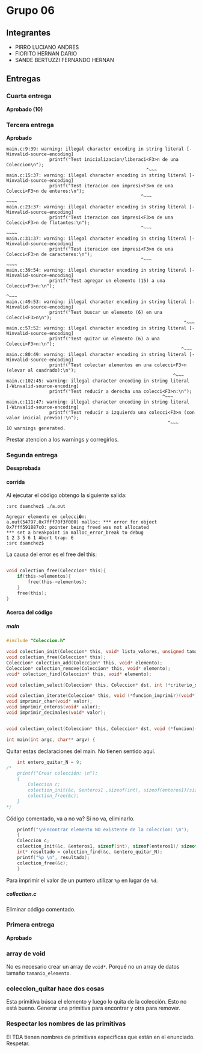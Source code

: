 # Grupo 06

## Integrantes

* PIRRO LUCIANO ANDRES
* FIORITO HERNAN DARIO
* SANDE BERTUZZI FERNANDO HERNAN

## Entregas

### Cuarta entrega

**Aprobado (10)**

### Tercera entrega

**Aprobado**

```
main.c:9:39: warning: illegal character encoding in string literal [-Winvalid-source-encoding]
                printf("Test inicializacion/liberaci<F3>n de una Coleccion\n");
                                                    ^~~~
main.c:15:37: warning: illegal character encoding in string literal [-Winvalid-source-encoding]
                printf("Test iteracion con impresi<F3>n de una Colecci<F3>n de enteros:\n");
                                                  ^~~~                ~~~~
main.c:23:37: warning: illegal character encoding in string literal [-Winvalid-source-encoding]
                printf("Test iteracion con impresi<F3>n de una Colecci<F3>n de flotantes:\n");
                                                  ^~~~                ~~~~
main.c:31:37: warning: illegal character encoding in string literal [-Winvalid-source-encoding]
                printf("Test iteracion con impresi<F3>n de una Colecci<F3>n de caracteres:\n");
                                                  ^~~~                ~~~~
main.c:39:54: warning: illegal character encoding in string literal [-Winvalid-source-encoding]
                printf("Test agregar un elemento (15) a una Colecci<F3>n:\n");
                                                                   ^~~~
main.c:49:53: warning: illegal character encoding in string literal [-Winvalid-source-encoding]
                printf("Test buscar un elemento (6) en una Colecci<F3>n\n");
                                                                  ^~~~
main.c:57:52: warning: illegal character encoding in string literal [-Winvalid-source-encoding]
                printf("Test quitar un elemento (6) a una Colecci<F3>n:\n");
                                                                 ^~~~
main.c:80:49: warning: illegal character encoding in string literal [-Winvalid-source-encoding]
                printf("Test colectar elementos en una colecci<F3>n (elevar al cuadrado):\n");
                                                              ^~~~
main.c:102:45: warning: illegal character encoding in string literal [-Winvalid-source-encoding]
                printf("Test reducir a derecha una colecci<F3>n:\n");
                                                          ^~~~
main.c:111:47: warning: illegal character encoding in string literal [-Winvalid-source-encoding]
                printf("Test reducir a izquierda una colecci<F3>n (con valor inicial previo):\n");
                                                            ^~~~
10 warnings generated.
```

Prestar atencion a los warnings y corregirlos.

### Segunda entrega

**Desaprobada**

#### corrida

Al ejecutar el código obtengo la siguiente salida:

```
:src dsanchez$ ./a.out

Agregar elemento en colecci�n:
a.out(54797,0x7fff70f3f000) malloc: *** error for object 0x7fff591887c0: pointer being freed was not allocated
*** set a breakpoint in malloc_error_break to debug
1 2 3 5 6 1 Abort trap: 6
:src dsanchez$
```

La causa del error es el free del this:

```c

void colection_free(Coleccion* this){
	if(this->elementos){
		free(this->elementos);
	}
	free(this);
}

```
#### Acerca del código

##### main

```c
#include "Coleccion.h"

void colection_init(Coleccion* this, void* lista_valores, unsigned tamanio_dato, unsigned cantidad_elementos);
void colection_free(Coleccion* this);
Coleccion* colection_add(Coleccion* this, void* elemento);
Coleccion* colection_remove(Coleccion* this, void* elemento);
void* colection_find(Coleccion* this, void* elemento);

void colection_select(Coleccion* this, Coleccion* dst, int (*criterio_seleccion)(void*));

void colection_iterate(Coleccion* this, void (*funcion_imprimir)(void*));
void imprimir_char(void* valor);
void imprimir_enteros(void* valor);
void imprimir_decimales(void* valor);


void colection_colect(Coleccion* this, Coleccion* dst, void (*funcion)(void*));

int main(int argc, char** argv) {
```

Quitar estas declaraciones del main.  No tienen sentido aquí.

```c 
	int entero_quitar_N = 9;
/*
	printf("Crear colección: \n");
	{
    	Coleccion c;
    	colection_init(&c, &enteros1 ,sizeof(int), sizeof(enteros1)/sizeof(int));
    	colection_free(&c);
	}
*/
```
Código comentado, va a no va? Si no va, eliminarlo.

```c 
    printf("\nEncontrar elemento NO existente de la coleccion: \n");
    {
    Coleccion c;
    colection_init(&c, &enteros1, sizeof(int), sizeof(enteros1)/ sizeof(int));
    int* resultado = colection_find(&c, &entero_quitar_N);
    printf("%p \n", resultado);
    colection_free(&c);
    }

```
Para imprimir el valor de un puntero utilizar `%p` en lugar de `%d`.


##### collection.c

Eliminar código comentado.





### Primera entrega

**Aprobado**

### array de void
No es necesario crear un array de ```void*```. Porqué no un array de datos tamaño ```tamanio_elemento```.

### coleccion_quitar hace dos cosas

Esta primitiva búsca el elemento y luego lo quita de la colección. Esto no está bueno. Generar una primitiva para encontrar y otra para remover.

### Respectar los nombres de las primitivas

El TDA tienen nombres de primitivas específicas que están en el enunciado.  Respetar.
